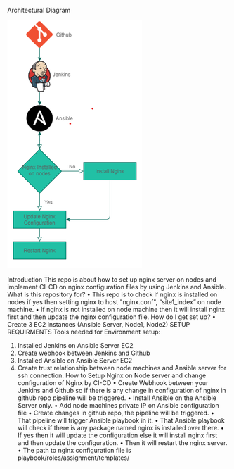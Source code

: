 ﻿Architectural Diagram

![Alt text](Architecture.png?raw=true "Optional Title")
 
Introduction
This repo is about how to set up nginx server on nodes and implement CI-CD on nginx configuration files by using Jenkins and Ansible.
What is this repository for?
• This repo is to check if nginx is installed on nodes if yes then setting nginx to host "nginx.conf", “site1_index” on node machine.
• If nginx is not installed on node machine then it will install nginx first and then update the nginx configuration file.
How do I get set up?
• Create 3 EC2 instances (Ansible Server, Node1, Node2)
SETUP REQUIRMENTS
Tools needed for Environment setup:
1. Installed Jenkins on Ansible Server EC2
2. Create webhook between Jenkins and Github
3. Installed Ansible on Ansible Server EC2 
4. Create trust relationship between node machines and Ansible server for ssh connection.
How to Setup Nginx on Node server and change configuration of Nginx by CI-CD
• Create Webhook between your Jenkins and Github so if there is any change in configuration of nginx in github repo pipeline will be triggered.
• Install Ansible on the Ansible Server only.
• Add node machines private IP on Ansible configuration file 
• Create changes in github repo, the pipeline will be triggered.
• That pipeline will trigger Ansible playbook in it.
• That Ansible playbook will check if there is any package named nginx is installed over there.
• If yes then it will update the configuration else it will install nginx first and then update the configuration.
• Then it will restart the nginx server. 
• The path to nginx configuration file is playbook/roles/assignment/templates/ 

